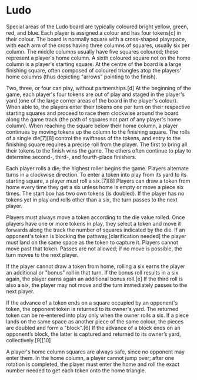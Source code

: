# Ludo
Special areas of the Ludo board are typically coloured bright yellow, green, red, and blue. Each player is assigned a colour and has four tokens[c] in their colour. The board is normally square with a cross-shaped playspace, with each arm of the cross having three columns of squares, usually six per column. The middle columns usually have five squares coloured; these represent a player's home column. A sixth coloured square not on the home column is a player's starting square. At the centre of the board is a large finishing square, often composed of coloured triangles atop the players' home columns (thus depicting "arrows" pointing to the finish).

Two, three, or four can play, without partnerships.[d] At the beginning of the game, each player's four tokens are out of play and staged in the player's yard (one of the large corner areas of the board in the player's colour). When able to, the players enter their tokens one per turn on their respective starting squares and proceed to race them clockwise around the board along the game track (the path of squares not part of any player's home column). When reaching the square below their home column, a player continues by moving tokens up the column to the finishing square. The rolls of a single die[7][8] control the swiftness of the tokens, and entry to the finishing square requires a precise roll from the player. The first to bring all their tokens to the finish wins the game. The others often continue to play to determine second-, third-, and fourth-place finishers.

Each player rolls a die; the highest roller begins the game. Players alternate turns in a clockwise direction. To enter a token into play from its yard to its starting square, a player must roll a six.[7][8] Players can draw a token from home every time they get a six unless home is empty or move a piece six times. The start box has two own tokens (is doubled). If the player has no tokens yet in play and rolls other than a six, the turn passes to the next player.

Players must always move a token according to the die value rolled. Once players have one or more tokens in play, they select a token and move it forwards along the track the number of squares indicated by the die. If an opponent's token is blocking the pathway,[clarification needed] the player must land on the same space as the token to capture it. Players cannot move past that token. Passes are not allowed; if no move is possible, the turn moves to the next player.

If the player cannot draw a token from home, rolling a six earns the player an additional or "bonus" roll in that turn. If the bonus roll results in a six again, the player earns again an additional bonus roll.[e] If the third roll is also a six, the player may not move and the turn immediately passes to the next player.

If the advance of a token ends on a square occupied by an opponent's token, the opponent token is returned to its owner's yard. The returned token can be re-entered into play only when the owner rolls a six. If a piece lands on the same space as another piece of the same colour, the pieces are doubled and form a "block".[6] If the advance of a block ends on an opponent’s block, the latter is captured and returned to its owner’s yard, collectively.[9][10]

A player's home column squares are always safe, since no opponent may enter them. In the home column, a player cannot jump over; after one rotation is completed, the player must enter the home and roll the exact number needed to get each token onto the home triangle.
